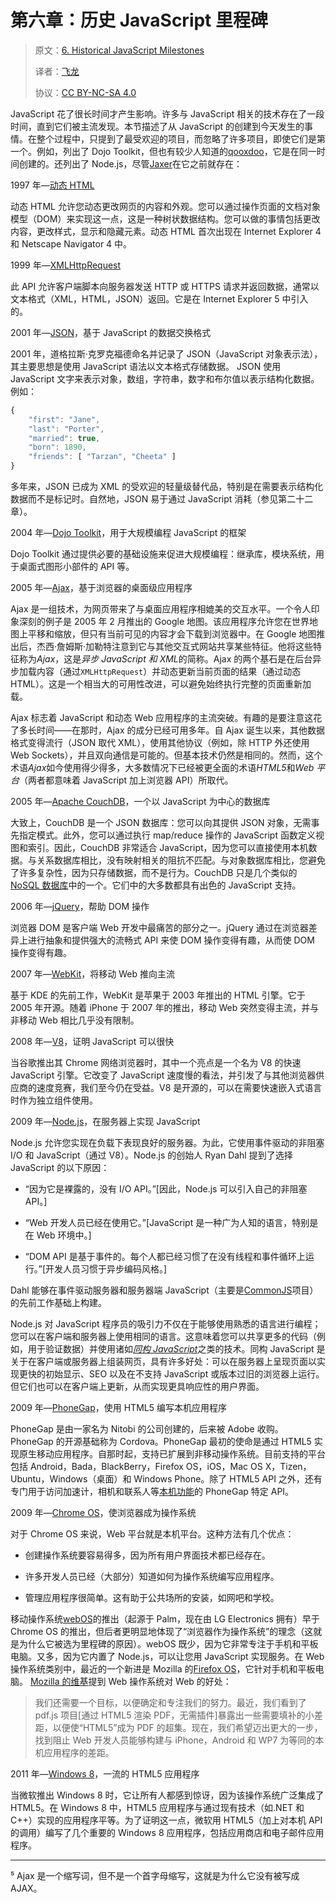 # 第六章：历史 JavaScript 里程碑

> 原文：[6. Historical JavaScript Milestones](https://exploringjs.com/es5/ch06.html)
> 
> 译者：[飞龙](https://github.com/wizardforcel)
> 
> 协议：[CC BY-NC-SA 4.0](https://creativecommons.org/licenses/by-nc-sa/4.0/)


JavaScript 花了很长时间才产生影响。许多与 JavaScript 相关的技术存在了一段时间，直到它们被主流发现。本节描述了从 JavaScript 的创建到今天发生的事情。在整个过程中，只提到了最受欢迎的项目，而忽略了许多项目，即使它们是第一个。例如，列出了 Dojo Toolkit，但也有较少人知道的[qooxdoo](http://qooxdoo.org/)，它是在同一时间创建的。还列出了 Node.js，尽管[Jaxer](https://github.com/aptana/Jaxer)在它之前就存在：

1997 年—[动态 HTML](http://bit.ly/1oNVOzH)

动态 HTML 允许您动态更改网页的内容和外观。您可以通过操作页面的文档对象模型（DOM）来实现这一点，这是一种树状数据结构。您可以做的事情包括更改内容，更改样式，显示和隐藏元素。动态 HTML 首次出现在 Internet Explorer 4 和 Netscape Navigator 4 中。

1999 年—[XMLHttpRequest](http://www.w3.org/TR/XMLHttpRequest/)

此 API 允许客户端脚本向服务器发送 HTTP 或 HTTPS 请求并返回数据，通常以文本格式（XML，HTML，JSON）返回。它是在 Internet Explorer 5 中引入的。

2001 年—[JSON](http://json.org/)，基于 JavaScript 的数据交换格式

2001 年，道格拉斯·克罗克福德命名并记录了 JSON（JavaScript 对象表示法），其主要思想是使用 JavaScript 语法以文本格式存储数据。 JSON 使用 JavaScript 文字来表示对象，数组，字符串，数字和布尔值以表示结构化数据。例如：

```js
{
    "first": "Jane",
    "last": "Porter",
    "married": true,
    "born": 1890,
    "friends": [ "Tarzan", "Cheeta" ]
}
```

多年来，JSON 已成为 XML 的受欢迎的轻量级替代品，特别是在需要表示结构化数据而不是标记时。自然地，JSON 易于通过 JavaScript 消耗（参见第二十二章）。

2004 年—[Dojo Toolkit](http://dojotoolkit.org/)，用于大规模编程 JavaScript 的框架

Dojo Toolkit 通过提供必要的基础设施来促进大规模编程：继承库，模块系统，用于桌面式图形小部件的 API 等。

2005 年—[Ajax](http://bit.ly/1oNW3Lf)，基于浏览器的桌面级应用程序

Ajax 是一组技术，为网页带来了与桌面应用程序相媲美的交互水平。一个令人印象深刻的例子是 2005 年 2 月推出的 Google 地图。该应用程序允许您在世界地图上平移和缩放，但只有当前可见的内容才会下载到浏览器中。在 Google 地图推出后，杰西·詹姆斯·加勒特注意到它与其他交互式网站共享某些特征。他将这些特征称为*Ajax*，这是*异步 JavaScript 和 XML*的简称。Ajax 的两个基石是在后台异步加载内容（通过`XMLHttpRequest`）并动态更新当前页面的结果（通过动态 HTML）。这是一个相当大的可用性改进，可以避免始终执行完整的页面重新加载。

Ajax 标志着 JavaScript 和动态 Web 应用程序的主流突破。有趣的是要注意这花了多长时间——在那时，Ajax 的成分已经可用多年。自 Ajax 诞生以来，其他数据格式变得流行（JSON 取代 XML），使用其他协议（例如，除 HTTP 外还使用 Web Sockets），并且双向通信是可能的。但基本技术仍然是相同的。然而，这个术语*Ajax*如今使用得少得多，大多数情况下已经被更全面的术语*HTML5*和*Web 平台*（两者都意味着 JavaScript 加上浏览器 API）所取代。

2005 年—[Apache CouchDB](http://couchdb.apache.org/)，一个以 JavaScript 为中心的数据库

大致上，CouchDB 是一个 JSON 数据库：您可以向其提供 JSON 对象，无需事先指定模式。此外，您可以通过执行 map/reduce 操作的 JavaScript 函数定义视图和索引。因此，CouchDB 非常适合 JavaScript，因为您可以直接使用本机数据。与关系数据库相比，没有映射相关的阻抗不匹配。与对象数据库相比，您避免了许多复杂性，因为只存储数据，而不是行为。CouchDB 只是几个类似的[NoSQL 数据库](http://bit.ly/1oNYfCp)中的一个。它们中的大多数都具有出色的 JavaScript 支持。

2006 年—[jQuery](http://jquery.com/)，帮助 DOM 操作

浏览器 DOM 是客户端 Web 开发中最痛苦的部分之一。jQuery 通过在浏览器差异上进行抽象和提供强大的流畅式 API 来使 DOM 操作变得有趣，从而使 DOM 操作变得有趣。

2007 年—[WebKit](https://www.webkit.org/)，将移动 Web 推向主流

基于 KDE 的先前工作，WebKit 是苹果于 2003 年推出的 HTML 引擎。它于 2005 年开源。随着 iPhone 于 2007 年的推出，移动 Web 突然变得主流，并与非移动 Web 相比几乎没有限制。

2008 年—[V8](http://code.google.com/p/v8/)，证明 JavaScript 可以很快

当谷歌推出其 Chrome 网络浏览器时，其中一个亮点是一个名为 V8 的快速 JavaScript 引擎。它改变了 JavaScript 速度慢的看法，并引发了与其他浏览器供应商的速度竞赛，我们至今仍在受益。V8 是开源的，可以在需要快速嵌入式语言时作为独立组件使用。

2009 年—[Node.js](http://nodejs.org/)，在服务器上实现 JavaScript

Node.js 允许您实现在负载下表现良好的服务器。为此，它使用事件驱动的非阻塞 I/O 和 JavaScript（通过 V8）。Node.js 的创始人 Ryan Dahl 提到了选择 JavaScript 的以下原因：

+   “因为它是裸露的，没有 I/O API。”[因此，Node.js 可以引入自己的非阻塞 API。]

+   “Web 开发人员已经在使用它。”[JavaScript 是一种广为人知的语言，特别是在 Web 环境中。]

+   “DOM API 是基于事件的。每个人都已经习惯了在没有线程和事件循环上运行。”[开发人员习惯于异步编码风格。]

Dahl 能够在事件驱动服务器和服务器端 JavaScript（主要是[CommonJS](http://www.commonjs.org/)项目）的先前工作基础上构建。

Node.js 对 JavaScript 程序员的吸引力不仅在于能够使用熟悉的语言进行编程；您可以在客户端和服务器上使用相同的语言。这意味着您可以共享更多的代码（例如，用于验证数据）并使用诸如[*同构 JavaScript*](http://bit.ly/1gWhLIs)之类的技术。同构 JavaScript 是关于在客户端或服务器上组装网页，具有许多好处：可以在服务器上呈现页面以实现更快的初始显示、SEO 以及在不支持 JavaScript 或版本过旧的浏览器上运行。但它们也可以在客户端上更新，从而实现更具响应性的用户界面。

2009 年—[PhoneGap](http://phonegap.com/)，使用 HTML5 编写本机应用程序

PhoneGap 是由一家名为 Nitobi 的公司创建的，后来被 Adobe 收购。PhoneGap 的开源基础称为 Cordova。PhoneGap 最初的使命是通过 HTML5 实现原生移动应用程序。自那时起，支持已扩展到非移动操作系统。目前支持的平台包括 Android，Bada，BlackBerry，Firefox OS，iOS，Mac OS X，Tizen，Ubuntu，Windows（桌面）和 Windows Phone。除了 HTML5 API 之外，还有专门用于访问加速计，相机和联系人等[本机功能](http://bit.ly/1oO22Q9)的 PhoneGap 特定 API。

2009 年—[Chrome OS](http://bit.ly/1oO27U2)，使浏览器成为操作系统

对于 Chrome OS 来说，Web 平台就是本机平台。这种方法有几个优点：

+   创建操作系统要容易得多，因为所有用户界面技术都已经存在。

+   许多开发人员已经（大部分）知道如何为操作系统编写应用程序。

+   管理应用程序很简单。这有助于公共场所的安装，如网吧和学校。

移动操作系统[webOS](http://bit.ly/1oO2e1N)的推出（起源于 Palm，现在由 LG Electronics 拥有）早于 Chrome OS 的推出，但后者更明显地体现了“浏览器作为操作系统”的理念（这就是为什么它被选为里程碑的原因）。webOS 既少，因为它非常专注于手机和平板电脑。又多，因为它内置了 Node.js，可以让您用 JavaScript 实现服务。在 Web 操作系统类别中，最近的一个新进是 Mozilla 的[Firefox OS](http://mzl.la/1oO2i1J)，它针对手机和平板电脑。 [Mozilla 的维基](http://mzl.la/1oO2n5m)提到 Web 操作系统对 Web 的好处：

> 我们还需要一个目标，以便确定和专注我们的努力。最近，我们看到了 pdf.js 项目[通过 HTML5 渲染 PDF，无需插件]暴露出一些需要填补的小差距，以便使“HTML5”成为 PDF 的超集。现在，我们希望迈出更大的一步，找到阻止 Web 开发人员能够构建与 iPhone，Android 和 WP7 为等同的本机应用程序的差距。

2011 年—[Windows 8](http://bit.ly/1oO2qhJ)，一流的 HTML5 应用程序

当微软推出 Windows 8 时，它让所有人都感到惊讶，因为该操作系统广泛集成了 HTML5。在 Windows 8 中，HTML5 应用程序与通过现有技术（如.NET 和 C++）实现的应用程序平等。为了证明这一点，微软用 HTML5（加上对本机 API 的调用）编写了几个重要的 Windows 8 应用程序，包括应用商店和电子邮件应用程序。

* * *

⁵ Ajax 是一个缩写词，但不是一个首字母缩写，这就是为什么它没有被写成 AJAX。
